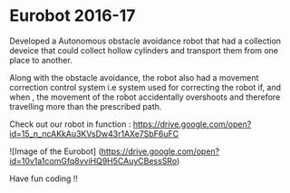 # Eurobot 2016-17

Developed a Autonomous obstacle avoidance robot that had a collection deveice that could collect hollow cylinders and transport them from one place to another.

Along with the obstacle avoidance, the robot also had a movement correction control system  i.e system used for correcting the robot if, and when , the movement of  the robot accidentally overshoots and therefore travelling more than the prescribed path.


Check out our robot in function : https://drive.google.com/open?id=15_n_ncAKkAu3KVsDw43r1AXe7SbF6uFC

![Image of the Eurobot]
(https://drive.google.com/open?id=10v1a1comGfq8vviHQ9H5CAuyCBessSRo)

Have fun coding !!
